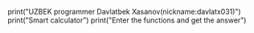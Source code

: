 print("UZBEK programmer Davlatbek Xasanov(nickname:davlatx031)")
print("Smart calculator")
print("Enter the functions and get the answer")
